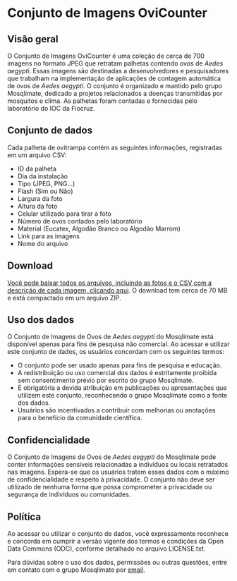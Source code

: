 # Conjunto de Imagens OviCounter

## Visão geral
O Conjunto de Imagens OviCounter é uma coleção de cerca de 700 imagens no formato JPEG que retratam palhetas contendo ovos de *Aedes aegypti*. Essas imagens são destinadas a desenvolvedores e pesquisadores que trabalham na implementação de aplicações de contagem automática de ovos de *Aedes aegypti*. O conjunto é organizado e mantido pelo grupo Mosqlimate, dedicado a projetos relacionados a doenças transmitidas por mosquitos e clima. As palhetas foram contadas e fornecidas pelo laboratório do IOC da Fiocruz.


## Conjunto de dados

Cada palheta de ovitrampa contém as seguintes informações, registradas em um arquivo CSV:

- ID da palheta  
- Dia da instalação  
- Tipo (JPEG, PNG…)  
- Flash (Sim ou Não)  
- Largura da foto  
- Altura da foto  
- Celular utilizado para tirar a foto  
- Número de ovos contados pelo laboratório  
- Material (Eucatex, Algodão Branco ou Algodão Marrom)  
- Link para as imagens  
- Nome do arquivo  

## Download

[Você pode baixar todos os arquivos, incluindo as fotos e o CSV com a descrição de cada imagem, clicando aqui](https://api.mosqlimate.org/datastore/aedes-img-dataset/). O download tem cerca de 70 MB e está compactado em um arquivo ZIP.

## Uso dos dados

O Conjunto de Imagens de Ovos de *Aedes aegypti* do Mosqlimate está disponível apenas para fins de pesquisa não comercial. Ao acessar e utilizar este conjunto de dados, os usuários concordam com os seguintes termos:

- O conjunto pode ser usado apenas para fins de pesquisa e educação.  
- A redistribuição ou uso comercial dos dados é estritamente proibida sem consentimento prévio por escrito do grupo Mosqlimate.  
- É obrigatória a devida atribuição em publicações ou apresentações que utilizem este conjunto, reconhecendo o grupo Mosqlimate como a fonte dos dados.  
- Usuários são incentivados a contribuir com melhorias ou anotações para o benefício da comunidade científica.


## Confidencialidade

O Conjunto de Imagens de Ovos de *Aedes aegypti* do Mosqlimate pode conter informações sensíveis relacionadas a indivíduos ou locais retratados nas imagens. Espera-se que os usuários tratem esses dados com o máximo de confidencialidade e respeito à privacidade. O conjunto não deve ser utilizado de nenhuma forma que possa comprometer a privacidade ou segurança de indivíduos ou comunidades.


## Política

Ao acessar ou utilizar o conjunto de dados, você expressamente reconhece e concorda em cumprir a versão vigente dos termos e condições da Open Data Commons (ODC), conforme detalhado no arquivo LICENSE.txt.

Para dúvidas sobre o uso dos dados, permissões ou outras questões, entre em contato com o grupo Mosqlimate por [email](mailto:flavio.codeco.coelho@fgv.br).


